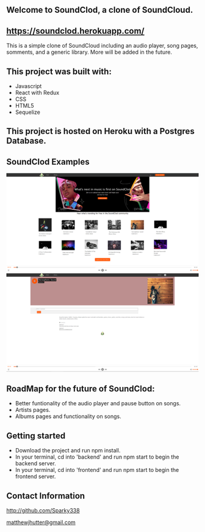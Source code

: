 
## Welcome to SoundClod, a clone of SoundCloud.

## https://soundclod.herokuapp.com/

This is a simple clone of SoundCloud including an audio player, song pages, somments, and a generic library. More will be added in the future.

## This project was built with:
- Javascript
- React with Redux
- CSS
- HTML5
- Sequelize

## This project is hosted on Heroku with a Postgres Database.

## SoundClod Examples
![SoundClod-splash-page](./Readme-Assets/SoundClodSplash.png)
![SoundClod-song-page](./Readme-Assets/SoundClodSongPage.png)


## RoadMap for the future of SoundClod:
- Better funtionality of the audio player and pause button on songs.
- Artists pages.
- Albums pages and functionality on songs.

## Getting started
- Download the project and run npm install.
- In your terminal, cd into 'backend' and run npm start to begin the backend server.
- In your terminal, cd into 'frontend' and run npm start to begin the frontend server.

## Contact Information
http://github.com/Sparky338

matthewjhutter@gmail.com
